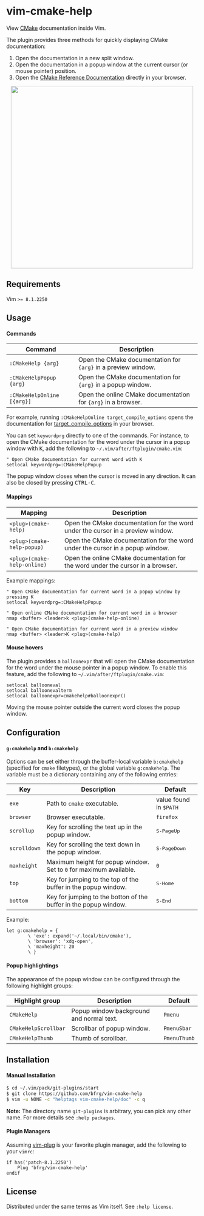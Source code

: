 # vim-cmake-help

View [CMake][cmake] documentation inside Vim.

The plugin provides three methods for quickly displaying CMake documentation:
1. Open the documentation in a new split window.
2. Open the documentation in a popup window at the current cursor (or mouse
   pointer) position.
3. Open the [CMake Reference Documentation][cmake-doc] directly in your browser.

<dl>
  <p align="center">
  <a href="https://asciinema.org/a/283915">
    <img src="https://asciinema.org/a/283915.png" width="480">
  </a>
  </p>
</dl>


## Requirements

Vim `>= 8.1.2250`


## Usage

#### Commands

| Command                    | Description                                                   |
| -------------------------- | ------------------------------------------------------------- |
| `:CMakeHelp {arg}`         | Open the CMake documentation for `{arg}` in a preview window. |
| `:CMakeHelpPopup {arg}`    | Open the CMake documentation for `{arg}` in a popup window.   |
| `:CMakeHelpOnline [{arg}]` | Open the online CMake documentation for `{arg}` in a browser. |

For example, running `:CMakeHelpOnline target_compile_options` opens the
documentation for [target\_compile\_options][target_compile_options] in your
browser.

You can set `keywordprg` directly to one of the commands. For instance, to open
the CMake documentation for the word under the cursor in a popup window with
<kbd>K</kbd>, add the following to `~/.vim/after/ftplugin/cmake.vim`:
```vim
" Open CMake documentation for current word with K
setlocal keywordprg=:CMakeHelpPopup
```

The popup window closes when the cursor is moved in any direction. It can also
be closed by pressing <kbd>CTRL-C</kbd>.

#### Mappings

| Mapping                    | Description                                                                     |
| -------------------------- | ------------------------------------------------------------------------------- |
| `<plug>(cmake-help)`       | Open the CMake documentation for the word under the cursor in a preview window. |
| `<plug>(cmake-help-popup)` | Open the CMake documentation for the word under the cursor in a popup window.   |
| `<plug>(cmake-help-online)`| Open the online CMake documentation for the word under the cursor in a browser. |

Example mappings:
```vim
" Open CMake documentation for current word in a popup window by pressing K
setlocal keywordprg=:CMakeHelpPopup

" Open online CMake documentation for current word in a browser
nmap <buffer> <leader>k <plug>(cmake-help-online)

" Open CMake documentation for current word in a preview window
nmap <buffer> <leader>K <plug>(cmake-help)
```

#### Mouse hovers

The plugin provides a `balloonexpr` that will open the CMake documentation for
the word under the mouse pointer in a popup window. To enable this feature, add
the following to `~/.vim/after/ftplugin/cmake.vim`:
```vim
setlocal ballooneval
setlocal balloonevalterm
setlocal balloonexpr=cmakehelp#balloonexpr()
```
Moving the mouse pointer outside the current word closes the popup window.


## Configuration

#### `g:cmakehelp` and `b:cmakehelp`

Options can be set either through the buffer-local variable `b:cmakehelp`
(specified for `cmake` filetypes), or the global variable `g:cmakehelp`. The
variable must be a dictionary containing any of the following entries:

| Key           | Description                                                         | Default               |
| ------------- | ------------------------------------------------------------------- | --------------------- |
| `exe`         | Path to `cmake` executable.                                         | value found in `$PATH`|
| `browser`     | Browser executable.                                                 | `firefox`             |
| `scrollup`    | Key for scrolling the text up in the popup window.                  | <kbd>S-PageUp</kbd>   |
| `scrolldown`  | Key for scrolling the text down in the popup window.                | <kbd>S-PageDown</kbd> |
| `maxheight`   | Maximum height for popup window. Set to `0` for maximum available.  | `0`                   |
| `top`         | Key for jumping to the top of the buffer in the popup window.       | <kbd>S-Home</kbd>     |
| `bottom`      | Key for jumping to the botton of the buffer in the popup window.    | <kbd>S-End</kbd>      |

Example:
```vim
let g:cmakehelp = {
        \ 'exe': expand('~/.local/bin/cmake'),
        \ 'browser': 'xdg-open',
        \ 'maxheight': 20
        \ }
```

#### Popup highlightings

The appearance of the popup window can be configured through the following
highlight groups:

| Highlight group     | Description                             | Default     |
| ------------------- | --------------------------------------- | ----------- |
| `CMakeHelp`         | Popup window background and normal text.| `Pmenu`     |
| `CMakeHelpScrollbar`| Scrollbar of popup window.              | `PmenuSbar` |
| `CMakeHelpThumb`    | Thumb of scrollbar.                     | `PmenuThumb`|


## Installation

#### Manual Installation

```bash
$ cd ~/.vim/pack/git-plugins/start
$ git clone https://github.com/bfrg/vim-cmake-help
$ vim -u NONE -c "helptags vim-cmake-help/doc" -c q
```
**Note:** The directory name `git-plugins` is arbitrary, you can pick any other
name. For more details see `:help packages`.

#### Plugin Managers

Assuming [vim-plug][plug] is your favorite plugin manager, add the following to
your `vimrc`:
```vim
if has('patch-8.1.2250')
    Plug 'bfrg/vim-cmake-help'
endif
```


## License

Distributed under the same terms as Vim itself. See `:help license`.

[plug]: https://github.com/junegunn/vim-plug
[cmake]: https://cmake.org
[cmake-doc]: https://cmake.org/cmake/help/latest/index.html
[target_compile_options]: https://cmake.org/cmake/help/v3.16/command/target_compile_options.html
